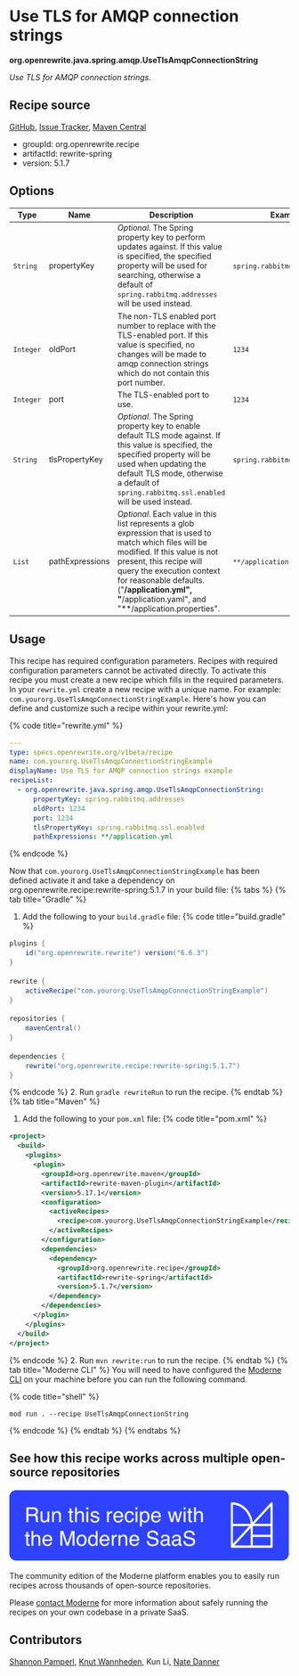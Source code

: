 # Use TLS for AMQP connection strings

**org.openrewrite.java.spring.amqp.UseTlsAmqpConnectionString**

_Use TLS for AMQP connection strings._

## Recipe source

[GitHub](https://github.com/openrewrite/rewrite-spring/blob/main/src/main/java/org/openrewrite/java/spring/amqp/UseTlsAmqpConnectionString.java), [Issue Tracker](https://github.com/openrewrite/rewrite-spring/issues), [Maven Central](https://central.sonatype.com/artifact/org.openrewrite.recipe/rewrite-spring/5.1.7/jar)

* groupId: org.openrewrite.recipe
* artifactId: rewrite-spring
* version: 5.1.7

## Options

| Type | Name | Description | Example |
| -- | -- | -- | -- |
| `String` | propertyKey | *Optional*. The Spring property key to perform updates against. If this value is specified, the specified property will be used for searching, otherwise a default of `spring.rabbitmq.addresses` will be used instead. | `spring.rabbitmq.addresses` |
| `Integer` | oldPort | The non-TLS enabled port number to replace with the TLS-enabled port. If this value is specified, no changes will be made to amqp connection strings which do not contain this port number.  | `1234` |
| `Integer` | port | The TLS-enabled port to use. | `1234` |
| `String` | tlsPropertyKey | *Optional*. The Spring property key to enable default TLS mode against. If this value is specified, the specified property will be used when updating the default TLS mode, otherwise a default of `spring.rabbitmq.ssl.enabled` will be used instead. | `spring.rabbitmq.ssl.enabled` |
| `List` | pathExpressions | *Optional*. Each value in this list represents a glob expression that is used to match which files will be modified. If this value is not present, this recipe will query the execution context for reasonable defaults. ("**/application.yml", "**/application.yaml", and "**/application.properties". | `**/application.yml` |


## Usage

This recipe has required configuration parameters. Recipes with required configuration parameters cannot be activated directly. To activate this recipe you must create a new recipe which fills in the required parameters. In your `rewrite.yml` create a new recipe with a unique name. For example: `com.yourorg.UseTlsAmqpConnectionStringExample`.
Here's how you can define and customize such a recipe within your rewrite.yml:

{% code title="rewrite.yml" %}
```yaml
---
type: specs.openrewrite.org/v1beta/recipe
name: com.yourorg.UseTlsAmqpConnectionStringExample
displayName: Use TLS for AMQP connection strings example
recipeList:
  - org.openrewrite.java.spring.amqp.UseTlsAmqpConnectionString:
      propertyKey: spring.rabbitmq.addresses
      oldPort: 1234
      port: 1234
      tlsPropertyKey: spring.rabbitmq.ssl.enabled
      pathExpressions: **/application.yml
```
{% endcode %}

Now that `com.yourorg.UseTlsAmqpConnectionStringExample` has been defined activate it and take a dependency on org.openrewrite.recipe:rewrite-spring:5.1.7 in your build file:
{% tabs %}
{% tab title="Gradle" %}
1. Add the following to your `build.gradle` file:
{% code title="build.gradle" %}
```groovy
plugins {
    id("org.openrewrite.rewrite") version("6.6.3")
}

rewrite {
    activeRecipe("com.yourorg.UseTlsAmqpConnectionStringExample")
}

repositories {
    mavenCentral()
}

dependencies {
    rewrite("org.openrewrite.recipe:rewrite-spring:5.1.7")
}
```
{% endcode %}
2. Run `gradle rewriteRun` to run the recipe.
{% endtab %}
{% tab title="Maven" %}
1. Add the following to your `pom.xml` file:
{% code title="pom.xml" %}
```xml
<project>
  <build>
    <plugins>
      <plugin>
        <groupId>org.openrewrite.maven</groupId>
        <artifactId>rewrite-maven-plugin</artifactId>
        <version>5.17.1</version>
        <configuration>
          <activeRecipes>
            <recipe>com.yourorg.UseTlsAmqpConnectionStringExample</recipe>
          </activeRecipes>
        </configuration>
        <dependencies>
          <dependency>
            <groupId>org.openrewrite.recipe</groupId>
            <artifactId>rewrite-spring</artifactId>
            <version>5.1.7</version>
          </dependency>
        </dependencies>
      </plugin>
    </plugins>
  </build>
</project>
```
{% endcode %}
2. Run `mvn rewrite:run` to run the recipe.
{% endtab %}
{% tab title="Moderne CLI" %}
You will need to have configured the [Moderne CLI](https://docs.moderne.io/moderne-cli/cli-intro) on your machine before you can run the following command.

{% code title="shell" %}
```shell
mod run . --recipe UseTlsAmqpConnectionString
```
{% endcode %}
{% endtab %}
{% endtabs %}

## See how this recipe works across multiple open-source repositories

[![Moderne Link Image](/.gitbook/assets/ModerneRecipeButton.png)](https://app.moderne.io/recipes/org.openrewrite.java.spring.amqp.UseTlsAmqpConnectionString)

The community edition of the Moderne platform enables you to easily run recipes across thousands of open-source repositories.

Please [contact Moderne](https://moderne.io/product) for more information about safely running the recipes on your own codebase in a private SaaS.

## Contributors
[Shannon Pamperl](mailto:shanman190@gmail.com), [Knut Wannheden](mailto:knut@moderne.io), Kun Li, [Nate Danner](mailto:nate@moderne.io)
